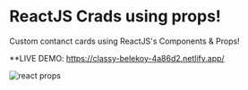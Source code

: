 # ReactJS Crads using props!

Custom contanct cards using ReactJS's Components & Props! 

**LIVE DEMO: https://classy-belekoy-4a86d2.netlify.app/


![react props](https://user-images.githubusercontent.com/97097479/174098707-62878774-1104-4b02-86d7-d744cf2ea709.PNG)


